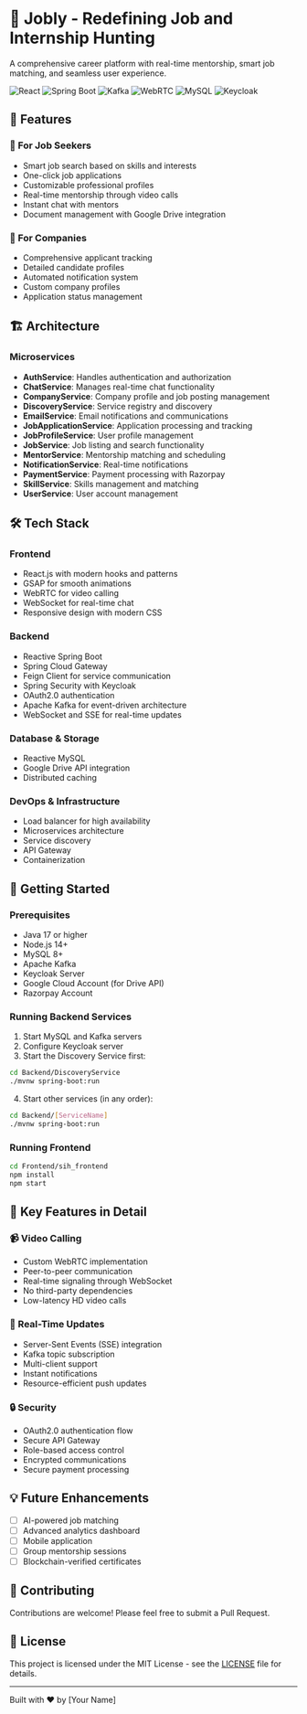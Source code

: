 # 🌟 Jobly - Redefining Job and Internship Hunting

A comprehensive career platform with real-time mentorship, smart job matching, and seamless user experience.

![React](https://img.shields.io/badge/-React-61DAFB?style=flat-square&logo=react&logoColor=black)
![Spring Boot](https://img.shields.io/badge/-Spring%20Boot-6DB33F?style=flat-square&logo=spring&logoColor=white)
![Kafka](https://img.shields.io/badge/-Kafka-231F20?style=flat-square&logo=apache-kafka&logoColor=white)
![WebRTC](https://img.shields.io/badge/-WebRTC-333333?style=flat-square&logo=webrtc&logoColor=white)
![MySQL](https://img.shields.io/badge/-MySQL-4479A1?style=flat-square&logo=mysql&logoColor=white)
![Keycloak](https://img.shields.io/badge/-Keycloak-4479A1?style=flat-square&logo=keycloak&logoColor=white)

## 🎯 Features

### 👥 For Job Seekers
- Smart job search based on skills and interests
- One-click job applications
- Customizable professional profiles
- Real-time mentorship through video calls
- Instant chat with mentors
- Document management with Google Drive integration

### 💼 For Companies
- Comprehensive applicant tracking
- Detailed candidate profiles
- Automated notification system
- Custom company profiles
- Application status management

## 🏗️ Architecture

### Microservices
- **AuthService**: Handles authentication and authorization
- **ChatService**: Manages real-time chat functionality
- **CompanyService**: Company profile and job posting management
- **DiscoveryService**: Service registry and discovery
- **EmailService**: Email notifications and communications
- **JobApplicationService**: Application processing and tracking
- **JobProfileService**: User profile management
- **JobService**: Job listing and search functionality
- **MentorService**: Mentorship matching and scheduling
- **NotificationService**: Real-time notifications
- **PaymentService**: Payment processing with Razorpay
- **SkillService**: Skills management and matching
- **UserService**: User account management

## 🛠️ Tech Stack

### Frontend
- React.js with modern hooks and patterns
- GSAP for smooth animations
- WebRTC for video calling
- WebSocket for real-time chat
- Responsive design with modern CSS

### Backend
- Reactive Spring Boot
- Spring Cloud Gateway
- Feign Client for service communication
- Spring Security with Keycloak
- OAuth2.0 authentication
- Apache Kafka for event-driven architecture
- WebSocket and SSE for real-time updates

### Database & Storage
- Reactive MySQL
- Google Drive API integration
- Distributed caching

### DevOps & Infrastructure
- Load balancer for high availability
- Microservices architecture
- Service discovery
- API Gateway
- Containerization

## 🚀 Getting Started

### Prerequisites
- Java 17 or higher
- Node.js 14+
- MySQL 8+
- Apache Kafka
- Keycloak Server
- Google Cloud Account (for Drive API)
- Razorpay Account

### Running Backend Services

1. Start MySQL and Kafka servers
2. Configure Keycloak server
3. Start the Discovery Service first:
```bash
cd Backend/DiscoveryService
./mvnw spring-boot:run
```

4. Start other services (in any order):
```bash
cd Backend/[ServiceName]
./mvnw spring-boot:run
```

### Running Frontend

```bash
cd Frontend/sih_frontend
npm install
npm start
```

## 🌟 Key Features in Detail

### 📹 Video Calling
- Custom WebRTC implementation
- Peer-to-peer communication
- Real-time signaling through WebSocket
- No third-party dependencies
- Low-latency HD video calls

### 💬 Real-Time Updates
- Server-Sent Events (SSE) integration
- Kafka topic subscription
- Multi-client support
- Instant notifications
- Resource-efficient push updates

### 🔒 Security
- OAuth2.0 authentication flow
- Secure API Gateway
- Role-based access control
- Encrypted communications
- Secure payment processing

## 💡 Future Enhancements
- [ ] AI-powered job matching
- [ ] Advanced analytics dashboard
- [ ] Mobile application
- [ ] Group mentorship sessions
- [ ] Blockchain-verified certificates

## 🤝 Contributing
Contributions are welcome! Please feel free to submit a Pull Request.

## 📝 License
This project is licensed under the MIT License - see the [LICENSE](LICENSE) file for details.

---

Built with ❤️ by [Your Name]
